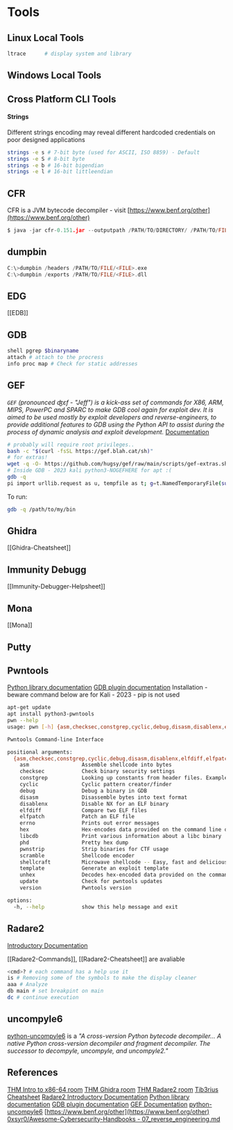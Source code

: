 # Tools

## Linux Local Tools

```bash
ltrace		# display system and library

```

## Windows Local Tools

## Cross Platform CLI Tools


#### Strings
Different strings encoding may reveal different hardcoded credentials on poor designed applications
```bash
strings -e s # 7-bit byte (used for ASCII, ISO 8859) - Default
strings -e S # 8-bit byte
strings -e b # 16-bit bigendian
strings -e l # 16-bit littleendian
```



## CFR

CFR is a JVM bytecode decompiler - visit [https://www.benf.org/other](https://www.benf.org/other)
```c
$ java -jar cfr-0.151.jar --outputpath /PATH/TO/DIRECTORY/ /PATH/TO/FILE/<FILE>.jar
```

## dumpbin

```c
C:\>dumpbin /headers /PATH/TO/FILE/<FILE>.exe
C:\>dumpbin /exports /PATH/TO/FILE/<FILE>.dll
```

## EDG

[[EDB]]

## GDB

```bash
shell pgrep $binaryname
attach # attach to the procress
info proc map # Check for static addresses
```

## GEF

*`GEF` (pronounced ʤɛf - "Jeff") is a kick-ass set of commands for X86, ARM, MIPS, PowerPC and SPARC to make GDB cool again for exploit dev. It is aimed to be used mostly by exploit developers and reverse-engineers, to provide additional features to GDB using the Python API to assist during the process of dynamic analysis and exploit development.* [Documentation](https://gef.readthedocs.io/en/master/)
```bash
# probably will require root privileges..
bash -c "$(curl -fsSL https://gef.blah.cat/sh)"
# for extras!
wget -q -O- https://github.com/hugsy/gef/raw/main/scripts/gef-extras.sh | sh
# Inside GDB - 2023 kali python3-NOGEFHERE for apt :(
gdb -q
pi import urllib.request as u, tempfile as t; g=t.NamedTemporaryFile(suffix='-gef.py'); open(g.name, 'wb+').write(u.urlopen('https://tinyurl.com/gef-main').read()); gdb.execute('source %s' % g.name)
```

To run:
```bash
gdb -q /path/to/my/bin
```


## Ghidra

[[Ghidra-Cheatsheet]]

## Immunity Debugg

[[Immunity-Debugger-Helpsheet]]

## Mona

[[Mona]]

## Putty

## Pwntools

[Python library documentation](http://docs.pwntools.com/en/stable)
[GDB plugin documentation](https://browserpwndbg.readthedocs.io/en/docs/)
Installation - beware command below are for Kali - 2023 - pip is not used
```bash
apt-get update
apt install python3-pwntools
pwn --help
usage: pwn [-h] {asm,checksec,constgrep,cyclic,debug,disasm,disablenx,elfdiff,elfpatch,errno,hex,libcdb,phd,pwnstrip,scramble,shellcraft,template,unhex,update,version} ...

Pwntools Command-line Interface

positional arguments:
  {asm,checksec,constgrep,cyclic,debug,disasm,disablenx,elfdiff,elfpatch,errno,hex,libcdb,phd,pwnstrip,scramble,shellcraft,template,unhex,update,version}
    asm                 Assemble shellcode into bytes
    checksec            Check binary security settings
    constgrep           Looking up constants from header files. Example: constgrep -c freebsd -m ^PROT_ '3 + 4'
    cyclic              Cyclic pattern creator/finder
    debug               Debug a binary in GDB
    disasm              Disassemble bytes into text format
    disablenx           Disable NX for an ELF binary
    elfdiff             Compare two ELF files
    elfpatch            Patch an ELF file
    errno               Prints out error messages
    hex                 Hex-encodes data provided on the command line or stdin
    libcdb              Print various information about a libc binary
    phd                 Pretty hex dump
    pwnstrip            Strip binaries for CTF usage
    scramble            Shellcode encoder
    shellcraft          Microwave shellcode -- Easy, fast and delicious
    template            Generate an exploit template
    unhex               Decodes hex-encoded data provided on the command line or via stdin.
    update              Check for pwntools updates
    version             Pwntools version

options:
  -h, --help            show this help message and exit
```

## Radare2

[Introductory Documentation](https://github.com/radareorg/radare2/blob/master/doc/intro.md)

[[Radare2-Commands]], [[Radare2-Cheatsheet]] are avaliable
```bash
<cmd>? # each command has a help use it 
is # Removing some of the symbols to make the display cleaner
aaa # Analyze
db main # set breakpint on main
dc # continue execution
```

## uncompyle6

[python-uncompyle6](https://github.com/rocky/python-uncompyle6) is a *"A cross-version Python bytecode decompiler... A native Python cross-version decompiler and fragment decompiler. The successor to decompyle, uncompyle, and uncompyle2."*

## References

[THM Intro to x86-64 room](https://tryhackme.com/room/introtox8664)
[THM Ghidra room](https://tryhackme.com/room/ccghidra)
[THM Radare2 room](https://tryhackme.com/room/ccradare2)
[Tib3rius Cheatsheet](https://github.com/Tib3rius/Pentest-Cheatsheets/blob/master/exploits/buffer-overflows.rst)
[Radare2 Introductory Documentation](https://github.com/radareorg/radare2/blob/master/doc/intro.md)
[Python library documentation](http://docs.pwntools.com/en/stable)
[GDB plugin documentation](https://browserpwndbg.readthedocs.io/en/docs/)
[GEF Documentation](https://gef.readthedocs.io/en/master/)
[python-uncompyle6](https://github.com/rocky/python-uncompyle6) 
[https://www.benf.org/other](https://www.benf.org/other)
[0xsyr0/Awesome-Cybersecurity-Handbooks - 07_reverse_engineering.md](https://github.com/0xsyr0/Awesome-Cybersecurity-Handbooks/blob/main/handbooks/07_reverse_engineering.md)